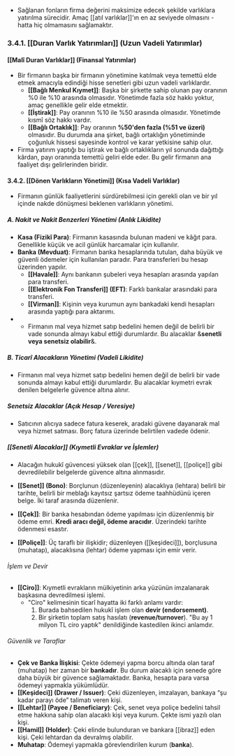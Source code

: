 - Sağlanan fonların firma değerini maksimize edecek şekilde varlıklara yatırılma sürecidir. Amaç [[atıl varlıklar]]'ın en az seviyede olmasını -hatta hiç olmamasını sağlamaktır.
### 3.4.1. [[Duran Varlık Yatırımları]] (Uzun Vadeli Yatırımlar)
#### [[Malî Duran Varlıklar]] (Finansal Yatırımlar)
- Bir firmanın başka bir firmanın yönetimine katılmak veya temettü elde etmek amacıyla edindiği hisse senetleri gibi uzun vadeli varlıklardır.
	- **[[Bağlı Menkul Kıymet]]**: Başka bir şirkette sahip olunan pay oranının %0 ile %10 arasında olmasıdır. Yönetimde fazla söz hakkı yoktur, amaç genellikle gelir elde etmektir.
	- **[[İştirak]]**: Pay oranının %10 ile %50 arasında olmasıdır. Yönetimde kısmî söz hakkı vardır.
	- **[[Bağlı Ortaklık]]**: Pay oranının **%50'den fazla (%51 ve üzeri)** olmasıdır. Bu durumda ana şirket, bağlı ortaklığın yönetiminde çoğunluk hissesi sayesinde kontrol ve karar yetkisine sahip olur. 
- Firma yatırım yaptığı bu iştirak ve bağlı ortaklıkların yıl sonunda dağıttığı kârdan, payı oranında temettü geliri elde eder. Bu gelir firmanın ana faaliyet dışı gelirlerinden biridir.
#### 3.4.2. [[Dönen Varlıkların Yönetimi]] (Kısa Vadeli Varlıklar)
- Firmanın günlük faaliyetlerini sürdürebilmesi için gerekli olan ve bir yıl içinde nakde dönüşmesi beklenen varlıkların yönetimi.
##### A. Nakit ve Nakit Benzerleri Yönetimi (Anlık Likidite)
 - **Kasa (Fizikî Para)**: Firmanın kasasında bulunan madeni ve kâğıt para. Genellikle küçük ve acil günlük harcamalar için kullanılır.
 - **Banka (Mevduat)**: Firmanın banka hesaplarında tutulan, daha büyük ve güvenli ödemeler için kullanılan paradır. Para transferleri bu hesap üzerinden yapılır.
	 - **[[Havale]]**: Aynı bankanın şubeleri veya hesapları arasında yapılan para transferi.
	 - **[[Elektronik Fon Transferi]] (EFT)**: Farklı bankalar arasındaki para transferi.
	 - **[[Virman]]**: Kişinin veya kurumun aynı bankadaki kendi hesapları arasında yaptığı para aktarımı.
- - Firmanın mal veya hizmet satıp bedelini hemen değil de belirli bir vade sonunda almayı kabul ettiği durumlardır. Bu alacaklar &**senetli veya senetsiz olabilir**&.
##### B. Ticarî Alacakların Yönetimi (Vadeli Likidite)
- Firmanın mal veya hizmet satıp bedelini hemen değil de belirli bir vade sonunda almayı kabul ettiği durumlardır. Bu alacaklar kıymetri evrak denilen belgelerle güvence altına alınır.
##### Senetsiz Alacaklar (Açık Hesap / Veresiye)
- Satıcının alıcıya sadece fatura keserek, aradaki güvene dayanarak mal veya hizmet satması. Borç fatura üzerinde belirtilen vadede ödenir.
##### [[Senetli Alacaklar]] (Kıymetli Evraklar ve İşlemler)
- Alacağın hukukî güvencesi yüksek olan [[çek]], [[senet]], [[poliçe]] gibi devredilebilir belgelerde güvence altına alınmasıdır.

- **[[Senet]] (Bono)**: Borçlunun (düzenleyenin) alacaklıya (lehtara) belirli bir tarihte, belirli bir meblağı kayıtsız şartsız ödeme taahhüdünü içeren belge. İki taraf arasında düzenlenir.
- **[[Çek]]**: Bir banka hesabından ödeme yapılması için düzenlenmiş bir ödeme emri. **Kredi aracı değil, ödeme aracıdır**. Üzerindeki tarihte ödenmesi esastır.
- **[[Poliçe]]**: Üç taraflı bir ilişkidir; düzenleyen ([[keşideci]]), borçlusuna (muhatap), alacaklısına (lehtar) ödeme yapması için emir verir.
###### İşlem ve Devir
- **[[Ciro]]**: Kıymetli evrakların mülkiyetinin arka yüzünün imzalanarak başkasına devredilmesi işlemi.
	- "Ciro" kelimesinin ticarî hayatta iki farklı anlamı vardır: 
		1. Burada bahsedilen hukukî işlem olan **devir (endorsement)**. 
		2. Bir şirketin toplam satış hasılatı (**revenue/turnover**). "Bu ay 1 milyon TL ciro yaptık" denildiğinde kastedilen ikinci anlamdır.
###### Güvenlik ve Taraflar
- **Çek ve Banka İlişkisi**: Çekte ödemeyi yapma borcu altında olan taraf (muhatap) her zaman bir **bankadır**. Bu durum alacaklı için senede göre daha büyük bir güvence sağlamaktadır. Banka, hesapta para varsa ödemeyi yapmakla yükümlüdür.
- **[[Keşideci]] (Drawer / Issuer)**: Çeki düzenleyen, imzalayan, bankaya “şu kadar parayı öde” talimatı veren kişi.
- **[[Lehtar]] (Payee / Beneficiary)**: Çek, senet veya poliçe bedelini tahsil etme hakkına sahip olan alacaklı kişi veya kurum. Çekte ismi yazılı olan kişi.
- **[[Hamil]] (Holder)**: Çeki elinde bulunduran ve bankara [[ibraz]] eden kişi. Çeki lehtardan da devralmış olabilir.
- **Muhatap**: Ödemeyi yapmakla görevlendirilen kurum (**banka**).